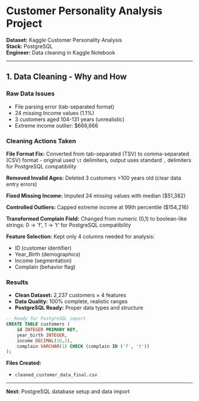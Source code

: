 # Customer Personality Analysis Project
**Dataset:** Kaggle Customer Personality Analysis  
**Stack:** PostgreSQL   
**Engineer:** Data cleaning in Kaggle Notebook

---

## 1. Data Cleaning - Why and How

### Raw Data Issues
- File parsing error (tab-separated format)
- 24 missing Income values (1.1%)
- 3 customers aged 104-131 years (unrealistic)
- Extreme income outlier: $666,666

### Cleaning Actions Taken

**File Format Fix:** Converted from tab-separated (TSV) to comma-separated (CSV) format - original used `\t` delimiters, output uses standard `,` delimiters for PostgreSQL compatibility

**Removed Invalid Ages:** Deleted 3 customers >100 years old (clear data entry errors)

**Fixed Missing Income:** Imputed 24 missing values with median ($51,382)

**Controlled Outliers:** Capped extreme income at 99th percentile ($154,216)

**Transformed Complain Field:** Changed from numeric (0,1) to boolean-like strings: 0 → 'f', 1 → 't' for PostgreSQL compatibility

**Feature Selection:** Kept only 4 columns needed for analysis:
- ID (customer identifier)
- Year_Birth (demographics) 
- Income (segmentation)
- Complain (behavior flag)

### Results
- **Clean Dataset:** 2,237 customers × 4 features
- **Data Quality:** 100% complete, realistic ranges
- **PostgreSQL Ready:** Proper data types and structure

```sql
-- Ready for PostgreSQL import
CREATE TABLE customers (
    id INTEGER PRIMARY KEY,
    year_birth INTEGER,
    income DECIMAL(10,2), 
    complain VARCHAR(1) CHECK (complain IN ('f', 't'))
);
```

**Files Created:**
- `cleaned_customer_data_final.csv`



---
**Next:** PostgreSQL database setup and data import
